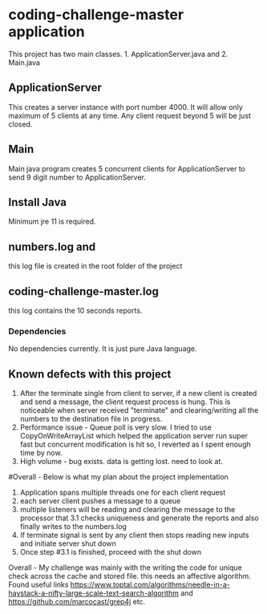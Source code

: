 # coding-challenge-master application
This project has two main classes. 1. ApplicationServer.java and 2. Main.java


## ApplicationServer
This creates a server instance with port number 4000. It will allow only maximum of 5 clients at any time. Any client request beyond 5 will be just closed.

## Main
Main java program creates 5 concurrent clients for ApplicationServer to send 9 digit number to ApplicationServer.

## Install Java
Minimum jre 11 is required.


## numbers.log and 
this log file is created in the root folder of the project


## coding-challenge-master.log
this log contains the 10 seconds reports.

### Dependencies
No dependencies currently. It is just pure Java language.

## Known defects with this project
1. After the terminate single from client to server, if a new client is created and send a message, the client request process is hung. This is noticeable when server received "terminate" and clearing/writing all the numbers to the destination file in progress.
2. Performance issue - Queue poll is very slow. I tried to use CopyOnWriteArrayList which helped the application server run super fast but concurrent modification is hit so, I reverted as I spent enough time by now.
3. High volume - bug exists. data is getting lost. need to look at.

#Overall - Below is what my plan about the project implementation

1. Application spans multiple threads one for each client request
2. each server client pushes a message to a queue
3. multiple listeners will be reading and clearing the message to the processor that 
	3.1 checks uniqueness and generate the reports and also finally writes to the numbers.log
4. If terminate signal is sent by any client then stops reading new inputs and initiate server shut down
5. Once step #3.1 is finished, proceed with the shut down

Overall - My challenge was mainly with the writing the code for unique check across the cache and stored file. this needs an affective algorithm. Found useful links https://www.toptal.com/algorithms/needle-in-a-haystack-a-nifty-large-scale-text-search-algorithm and https://github.com/marcocast/grep4j etc.

